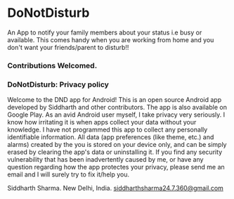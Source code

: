 # DoNotDisturb

An App to notify your family members about your status i.e busy or available. 
This comes handy when you are working from home and you don't want your friends/parent to disturb!!

### Contributions Welcomed.

### DoNotDisturb: Privacy policy

Welcome to the DND app for Android!
This is an open source Android app developed by Siddharth and other contributors. The app is also available on Google Play.
As an avid Android user myself, I take privacy very seriously. I know how irritating it is when apps collect your data without your knowledge.
I have not programmed this app to collect any personally identifiable information. All data (app preferences (like theme, etc.) and alarms) created by the you is stored on your device only, and can be simply erased by clearing the app's data or uninstalling it.
If you find any security vulnerability that has been inadvertently caused by me, or have any question regarding how the app protectes your privacy, please send me an email and I will surely try to fix it/help you.

Siddharth Sharma.
New Delhi, India.
siddharthsharma24.7.360@gmail.com

